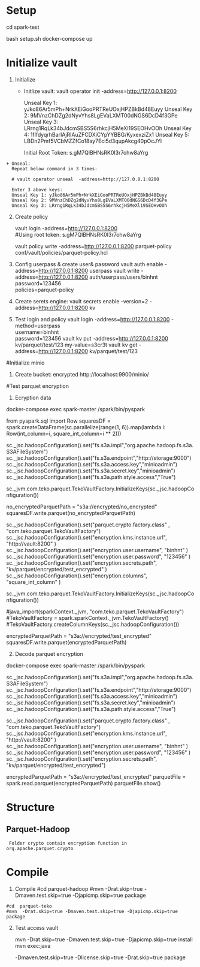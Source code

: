 # Setup
cd spark-test

bash setup.sh
docker-compose up

# Initialize vault
  1. Initialize
     + Initlize vault:
       vault operator init -address=http://127.0.0.1:8200

       Unseal Key 1: yJko86Ar5mPh+NrkXEiGooPRTReUOxjHPZBkBd48Euyy
       Unseal Key 2: 9MVnzChDZg2dNyvYhs8LgEVaLXMT00dNGS6DcD4f3GPe
       Unseal Key 3: LRrng1RqLk34bJdcmSBS5S6rhkcjH5MeXl19SEOHvOOh
       Unseal Key 4: 1flfdyqrhBarIAjRIAuZFCDXiCYpYYBBG/KyxexziZx1
       Unseal Key 5: LBDn2Pmf5VCbMZZfCo18ay7Eci5d3qupAkcg40pOcJYi

       Initial Root Token: s.gM7QlBHNsRK0I3r7ohw8aYrg

    + Unseal:
      Repeat below command in 3 times:

      # vault operator unseal  -address=http://127.0.0.1:8200

      Enter 3 above keys:
      Unseal Key 1: yJko86Ar5mPh+NrkXEiGooPRTReUOxjHPZBkBd48Euyy
      Unseal Key 2: 9MVnzChDZg2dNyvYhs8LgEVaLXMT00dNGS6DcD4f3GPe
      Unseal Key 3: LRrng1RqLk34bJdcmSBS5S6rhkcjH5MeXl19SEOHvOOh

  2. Create policy

      vault login  -address=http://127.0.0.1:8200   
      #Using root token:  s.gM7QlBHNsRK0I3r7ohw8aYrg

      vault policy    write -address=http://127.0.0.1:8200  parquet-policy conf/vault/policies/parquet-policy.hcl

  3. Config userpass & create user& password
      vault  auth  enable  -address=http://127.0.0.1:8200 userpass
      vault write  -address=http://127.0.0.1:8200  auth/userpass/users/binhnt \
                      password=123456 \
                      policies=parquet-policy

  5. Create serets engine:
      vault secrets enable -version=2  -address=http://127.0.0.1:8200 kv
  6. Test login and policy
      vault login  -address=http://127.0.0.1:8200  -method=userpass \
              username=binhnt \
              password=123456
      vault kv put -address=http://127.0.0.1:8200 kv/parquet/test/123  my-value=s3cr3t
      vault kv get -address=http://127.0.0.1:8200 kv/parquet/test/123

#Initialize minio
   1. Create bucket: encrypted
   http://localhost:9900/minio/

#Test parquet encryption  
  1. Ecryption data

docker-compose  exec spark-master /spark/bin/pyspark

from pyspark.sql import Row
squaresDF = spark.createDataFrame(sc.parallelize(range(1, 6)).map(lambda i: Row(int_column=i,  square_int_column=i ** 2)))


sc._jsc.hadoopConfiguration().set("fs.s3a.impl","org.apache.hadoop.fs.s3a.S3AFileSystem")
sc._jsc.hadoopConfiguration().set("fs.s3a.endpoint","http://storage:9000")
sc._jsc.hadoopConfiguration().set("fs.s3a.access.key","minioadmin")
sc._jsc.hadoopConfiguration().set("fs.s3a.secret.key","minioadmin")
sc._jsc.hadoopConfiguration().set("fs.s3a.path.style.access","True")

sc._jvm.com.teko.parquet.TekoVaultFactory.InitializeKeys(sc._jsc.hadoopConfiguration())

no_encryptedParquetPath = "s3a://encrypted/no_encrypted"
squaresDF.write.parquet(no_encryptedParquetPath)


sc._jsc.hadoopConfiguration().set("parquet.crypto.factory.class" , "com.teko.parquet.TekoVaultFactory")
sc._jsc.hadoopConfiguration().set("encryption.kms.instance.url", "http://vault:8200" )
sc._jsc.hadoopConfiguration().set("encryption.user.username", "binhnt" )
sc._jsc.hadoopConfiguration().set("encryption.user.password", "123456" )
sc._jsc.hadoopConfiguration().set("encryption.secrets.path", "kv/parquet/encrypted/test_encrypted" )
sc._jsc.hadoopConfiguration().set("encryption.columns", "square_int_column" )

sc._jvm.com.teko.parquet.TekoVaultFactory.InitializeKeys(sc._jsc.hadoopConfiguration())

#java_import(sparkContext._jvm, "com.teko.parquet.TekoVaultFactory")
#TekoVaultFactory  = spark.sparkContext._jvm.TekoVaultFactory()
#TekoVaultFactory.createColumnKeys(sc._jsc.hadoopConfiguration())

encryptedParquetPath = "s3a://encrypted/test_encrypted"
squaresDF.write.parquet(encryptedParquetPath)

  2. Decode parquet encryption



docker-compose  exec spark-master /spark/bin/pyspark

sc._jsc.hadoopConfiguration().set("fs.s3a.impl","org.apache.hadoop.fs.s3a.S3AFileSystem")
sc._jsc.hadoopConfiguration().set("fs.s3a.endpoint","http://storage:9000")
sc._jsc.hadoopConfiguration().set("fs.s3a.access.key","minioadmin")
sc._jsc.hadoopConfiguration().set("fs.s3a.secret.key","minioadmin")
sc._jsc.hadoopConfiguration().set("fs.s3a.path.style.access","True")


sc._jsc.hadoopConfiguration().set("parquet.crypto.factory.class" , "com.teko.parquet.TekoVaultFactory")
sc._jsc.hadoopConfiguration().set("encryption.kms.instance.url", "http://vault:8200" )
sc._jsc.hadoopConfiguration().set("encryption.user.username", "binhnt" )
sc._jsc.hadoopConfiguration().set("encryption.user.password", "123456" )
sc._jsc.hadoopConfiguration().set("encryption.secrets.path", "kv/parquet/encrypted/test_encrypted")

encryptedParquetPath = "s3a://encrypted/test_encrypted"
parquetFile = spark.read.parquet(encryptedParquetPath)
parquetFile.show()




# Structure
  ## Parquet-Hadoop
     Folder crypto contain encryption function in org.apache.parquet.crypto

# Compile

  1. Compile
    #cd  parquet-hadoop
    #mvn  -Drat.skip=true -Dmaven.test.skip=true -Djapicmp.skip=true  package

    #cd  parquet-teko
    #mvn  -Drat.skip=true -Dmaven.test.skip=true -Djapicmp.skip=true  package

  2. Test access vault

      mvn  -Drat.skip=true -Dmaven.test.skip=true -Djapicmp.skip=true  install
      mvn exec:java



      -Dmaven.test.skip=true -Dlicense.skip=true  -Drat.skip=true  package
